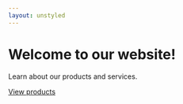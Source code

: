 ```yaml
---
layout: unstyled
---
```


<div class="hero">
  <h1>Welcome to our website!</h1>
  <p>Learn about our products and services.</p>
  <a href="/products" class="btn-primary">View products</a>
</div>
